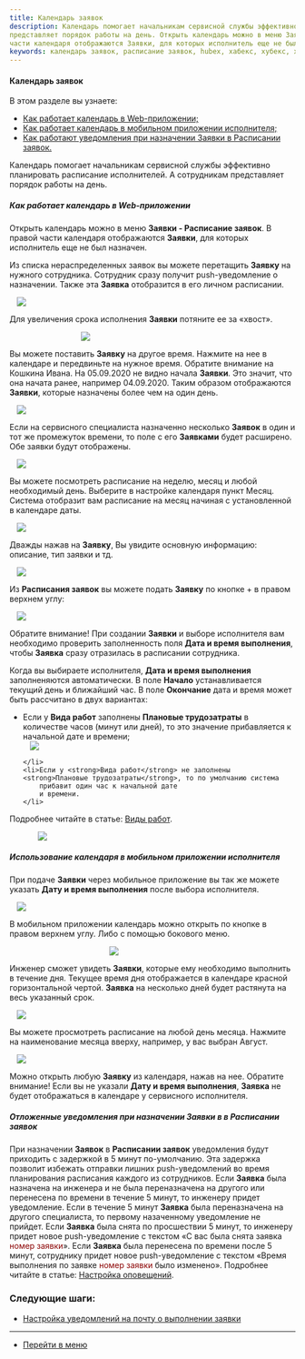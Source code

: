 ```yaml
---
title: Календарь заявок
description: Календарь помогает начальникам сервисной службы эффективно планировать расписание исполнителей. А сотрудникам
представляет порядок работы на день. Открыть календарь можно в меню Заявки - Расписание заявок. В правой
части календаря отображаются Заявки, для которых исполнитель еще не был назначен.
keywords: календарь заявок, расписание заявок, hubex, хабекс, хубекс, хабикс
---
```



#### Календарь заявок
В этом разделе вы узнаете:
<html>
<meta charset="utf-8">
<ul>
    <li><a href="#calweb">Как работает календарь в Web-приложении;</a></li>
    <li><a href="#calmob">Как работает календарь в мобильном приложении исполнителя;</a></li>
    <li><a href="#pushdelay">Как работают уведомления при назначении Заявки в Расписании заявок.</a></li>
</ul>
</html>
<body>
<p>Календарь помогает начальникам сервисной службы эффективно планировать расписание исполнителей. А сотрудникам
    представляет порядок работы на день.</p>

<h5 id="calweb">Как работает календарь в Web-приложении</h5>

<p>Открыть календарь можно в меню <strong>Заявки - Расписание заявок</strong>. В правой
    части календаря отображаются <strong>Заявки</strong>, для которых исполнитель еще не был назначен.</p>
<p>Из списка нераспределенных заявок вы можете перетащить <strong>Заявку</strong> на нужного сотрудника. Сотрудник сразу
    получит
    push-уведомление о назначении. Также эта <strong>Заявка</strong> отобразится в его личном расписании.</p>
<div>
    <img style="margin: 0 auto; display: block; max-width: 95%;"
         src="/attachments/images/FAQ/USER/Calendar/Calendar.jpg"/>
</div>

<p>Для увеличения срока исполнения <strong>Заявки</strong> потяните ее за «хвост».</p>

<div>
    <img style="margin: 0 auto; display: block; max-width: 50%;"
         src="/attachments/images/FAQ/USER/Calendar/TicketsTail.jpg"/>
</div>
<p> Вы можете поставить <strong>Заявку</strong> на другое время. Нажмите на нее в календаре и передвиньте на нужное
    время. Обратите
    внимание на Кошкина Ивана. На 05.09.2020 не видно начала <strong>Заявки</strong>. Это
    значит, что она начата ранее, например 04.09.2020. Таким образом отображаются <strong>Заявки</strong>, которые
    назначены более чем на
    один день.</p>

<div>
    <img style="margin: 0 auto; display: block; max-width: 95%;"
         src="/attachments/images/FAQ/USER/Calendar/Calendar2.png"/>
</div>

<p>Если на сервисного специалиста назначенно несколько <strong>Заявок</strong> в один и тот же промежуток времени, то
    поле с его <strong>Заявками</strong>
    будет расширено. Обе заявки будут отображены.</p>

<div>
    <img style="margin: 0 auto; display: block; max-width: 95%;"
         src="/attachments/images/FAQ/USER/Calendar/TwoTickets.jpg"/>
</div>


<p>Вы можете посмотреть расписание на неделю, месяц и любой необходимый день.
    Выберите в настройке календаря пункт Месяц. Система отобразит вам расписание на месяц начиная с установленной в
    календаре даты.</p>
<div>
    <img style="margin: 0 auto; display: block; max-width: 95%;"
         src="/attachments/images/FAQ/USER/Calendar/Mounth.jpg"/>
</div>

<p>Дважды нажав на <strong>Заявку</strong>, Вы увидите основную информацию: описание, тип заявки и тд.</p>
<div>
    <img style="margin: 0 auto; display: block; max-width: 95%;"
         src="/attachments/images/FAQ/USER/Calendar/TicketInfo.jpg"/>
</div>

<p>Из <strong>Расписания заявок</strong> вы можете подать <strong>Заявку</strong> по кнопке + в правом верхнем углу:</p>

<div>
    <img style="margin: 0 auto; display: block; max-width: 95%;"
         src="/attachments/images/FAQ/USER/Calendar/CreateTicket.jpg"/>
</div>

<p>Обратите внимание! При создании <strong>Заявки</strong> и выборе исполнителя вам необходимо проверить заполненность
    поля <strong>Дата и время
        выполнения</strong>, чтобы
    <strong>Заявка</strong> сразу отразилась в расписании сотрудника.</p>
<p>Когда вы выбираете исполнителя, <strong>Дата и время выполнения</strong> заполненяются автоматически. В поле <strong>Начало</strong>
    устанавливается
    текущий день и ближайший час. В поле <strong>Окончание</strong> дата и время может быть рассчитано в двух вариантах:
</p>
<ul>
    <li>Если у <strong>Вида работ</strong> заполнены <strong>Плановые трудозатраты</strong> в количестве часов (минут
        или дней), то это значение
        прибавляется к начальной дате и времени;
        <div>
            <img style="margin: 0 auto; display: block; max-width: 95%;"
                 src="/attachments/images/FAQ/USER/Calendar/CreateTicket.jpg"/>
        </div>

    </li>
    <li>Если у <strong>Вида работ</strong> не заполнены <strong>Плановые трудозатраты</strong>, то по умолчанию система
        прибавит один час к начальной дате
        и времени.
    </li>
</ul>

<p>Подробнее читайте в статье: <a
        href="https://wiki.hubex.ru/docs/FAQ/RU/admin/WorkType.html">Виды работ</a>.</p>
<div>
    <img style="margin: 0 auto; display: block; max-width: 80%;"
         src="/attachments/images/FAQ/USER/Calendar/Time.jpg"/>
</div>

<h5 id="calmob">Использование календаря в мобильном приложении исполнителя</h5>

<p>При подаче <strong>Заявки</strong> через мобильное приложение вы так же можете указать <strong>Дату и время
    выполнения</strong> после выбора
    исполнителя.</p>

<div>
    <img style="margin: 0 auto; display: block; max-width: 95%;" src="/attachments/images/FAQ/USER/Calendar/cal7.jpg"/>
</div>

<p>В мобильном приложении календарь можно открыть по кнопке в правом
    верхнем углу. Либо с помощью бокового меню.</p>

<div>
    <img style="margin: 0 auto; display: block; max-width: 30%;"
         src="/attachments/images/FAQ/USER/Calendar/CalendarMob.jpg"/>
</div>

<p>Инженер сможет увидеть <strong>Заявки</strong>, которые ему необходимо выполнить в течение дня. Текущее время дня
    отображается в
    календаре красной горизонтальной чертой. <strong>Заявка</strong> на несколько дней будет растянута на весь указанный
    срок.</p>

<div>
    <img style="margin: 0 auto; display: block; max-width: 95%;" src="/attachments/images/FAQ/USER/Calendar/cal9.png"/>
</div>

<p>Вы можете просмотреть расписание на любой день месяца. Нажмите на наименование месяца вверху, например, у вас выбран
    Август.</p>

<div>
    <img style="margin: 0 auto; display: block; max-width: 95%;"
         src="/attachments/images/FAQ/USER/Calendar/cal10.jpg"/>
</div>

<p>Можно открыть любую <strong>Заявку</strong> из календаря, нажав на нее.
    Обратите внимание! Если вы не указали <strong>Дату и время выполнения</strong>, <strong>Заявка</strong> не будет
    отображаться в календаре у сервисного
    исполнителя.</p>

<h5 id="pushdelay">Отложенные уведомления при назначении Заявки в в Расписании заявок</h5>
<p>При назначении <strong>Заявок</strong> в <strong>Расписании заявок</strong> уведомления будут приходить с задержкой
    в 5 минут по-умолчанию. Эта задержка позволит избежать отправки лишних push-уведомлений во время планирования
    расписания каждого из сотрудников.
    Если <strong>Заявка</strong> была назначена на инженера и не была переназначена на другого или перенесена по времени
    в течение 5 минут, то инженеру придет
    уведомление. Если в течение 5 минут <strong>Заявка</strong> была переназначена на
    другого специалиста, то первому назаченному уведомление не прийдет. Если <strong>Заявка</strong> была снята по
    просшествии 5 минут, то инженеру придет новое
    push-уведомление с текстом «С вас была снята заявка <span style="color: #8b0000">номер заявки</span>». Если <strong>Заявка</strong>
    была перенесена по времени после 5 минут, сотруднику придет новое push-уведомление с текстом
    «Время выполнения по заявке <span style="color: darkred">номер заявки</span> было изменено». Подробнее читайте в
    статье: <a href="https://wiki.hubex.ru/docs/FAQ/RU/admin/Notifications.html">Настройка оповещений</a>.
</p>
</body>

### Следующие шаги:
- [Настройка уведомлений на почту о выполнении заявки](./HowToManageNotifications.md)


___
- [Перейти в меню](http://wiki.hubex.ru)
